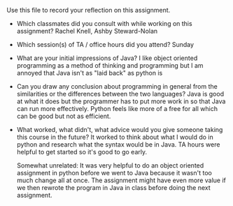 Use this file to record your reflection on this assignment.

- Which classmates did you consult with while working on this assignment? 
    Rachel Knell, Ashby Steward-Nolan
- Which session(s) of TA / office hours did you attend?
    Sunday
- What are your initial impressions of Java? 
    I like object oriented programming as a method of thinking and programming but I am annoyed that Java isn't as "laid back" as python is
- Can you draw any conclusion about programming in general from the similarities or the differences between the two languages?
    Java is good at what it does but the programmer has to put more work in so that Java can run more effectively. Python feels like more of a free for all which can be good but not as efficient.
- What worked, what didn't, what advice would you give someone taking this course in the future?
    It worked to think about what I would do in python and research what the syntax would be in Java. TA hours were helpful to get started so it's good to go early.

    Somewhat unrelated: It was very helpful to do an object oriented assignment in python before we went to Java because it wasn't too much change all at once. The assignment might have even more value if we then rewrote the program in Java in class before doing the next assignment.
